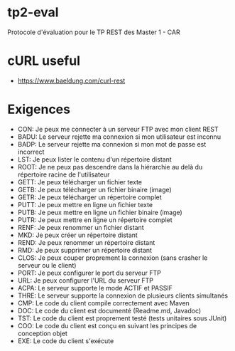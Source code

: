 # tp2-eval
Protocole d'évaluation pour le TP REST des Master 1 - CAR

# cURL useful
* https://www.baeldung.com/curl-rest

# Exigences
* CON:	Je peux me connecter à un serveur FTP avec mon client REST
* BADU:	Le serveur rejette ma connexion si mon utilisateur est inconnu
* BADP:	Le serveur rejette ma connexion si mon mot de passe est incorrect
* LST:	Je peux lister le contenu d'un répertoire distant
* ROOT:	Je ne peux pas descendre dans la hiérarchie au delà du répertoire racine de l'utilisateur
* GETT:	Je peux télécharger un fichier texte
* GETB:	Je peux télécharger un fichier binaire (image)
* GETR:	Je peux télécharger un répertoire complet
* PUTT:	Je peux mettre en ligne un fichier texte
* PUTB:	Je peux mettre en ligne un fichier binaire (image)
* PUTR:	Je peux mettre en ligne un répertoire complet
* RENF:	Je peux renommer un fichier distant
* MKD:	Je peux créer un répertoire distant
* REND:	Je peux renommer un répertoire distant
* RMD:	Je peux supprimer un répertoire distant
* CLOS:	Je peux couper proprement la connexion (sans crasher le serveur ou le client)
* PORT:	Je peux configurer le port du serveur FTP
* URL:	Je peux configurer l'URL du serveur FTP
* ACPA:	Le serveur supporte le mode ACTIF et PASSIF
* THRE:	Le serveur supporte la connexion de plusieurs clients simultanés
* CMP:	Le code du client compile correctement avec Maven
* DOC:	Le code du client est documenté (Readme.md, Javadoc)
* TST:	Le code du client est proprement testé (tests unitaires sous JUnit)
* COO:	Le code du client est conçu en suivant les principes de conception objet
* EXE:	Le code du client s'exécute
